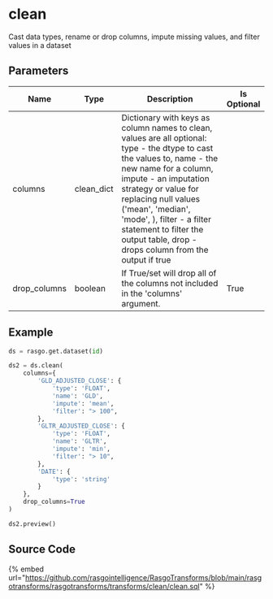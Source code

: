 

# clean

Cast data types, rename or drop columns, impute missing values, and filter values in a dataset

## Parameters

|     Name     |    Type    |                                                                                                                                                                          Description                                                                                                                                                                          | Is Optional |
| ------------ | ---------- | ------------------------------------------------------------------------------------------------------------------------------------------------------------------------------------------------------------------------------------------------------------------------------------------------------------------------------------------------------------- | ----------- |
| columns      | clean_dict | Dictionary with keys as column names to clean, values are all optional: type - the dtype to cast the values to, name - the new name for a column, impute - an imputation strategy or value for replacing null values ('mean', 'median', 'mode', <value>), filter - a filter statement to filter the output table, drop - drops column from the output if true |             |
| drop_columns | boolean    | If True/set will drop all of the columns not included in the 'columns' argument.                                                                                                                                                                                                                                                                              | True        |


## Example

```python
ds = rasgo.get.dataset(id)

ds2 = ds.clean(
    columns={
        'GLD_ADJUSTED_CLOSE': {
            'type': 'FLOAT',
            'name': 'GLD',
            'impute': 'mean',
            'filter': "> 100",
        },
        'GLTR_ADJUSTED_CLOSE': {
            'type': 'FLOAT',
            'name': 'GLTR',
            'impute': 'min',
            'filter': "> 10",
        },
        'DATE': {
            'type': 'string'
        }
    },
    drop_columns=True
)

ds2.preview()
```

## Source Code

{% embed url="https://github.com/rasgointelligence/RasgoTransforms/blob/main/rasgotransforms/rasgotransforms/transforms/clean/clean.sql" %}

